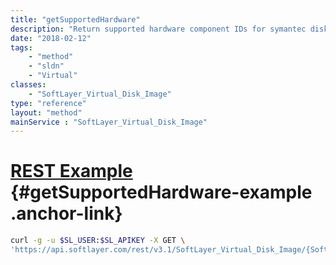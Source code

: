 ```yaml
---
title: "getSupportedHardware"
description: "Return supported hardware component IDs for symantec disk"
date: "2018-02-12"
tags:
    - "method"
    - "sldn"
    - "Virtual"
classes:
    - "SoftLayer_Virtual_Disk_Image"
type: "reference"
layout: "method"
mainService : "SoftLayer_Virtual_Disk_Image"
---
```


# [REST Example](#getSupportedHardware-example) <a href="/article/rest/"><i class="fas fa-question"></i></a> {#getSupportedHardware-example .anchor-link} 
```bash
curl -g -u $SL_USER:$SL_APIKEY -X GET \
'https://api.softlayer.com/rest/v3.1/SoftLayer_Virtual_Disk_Image/{SoftLayer_Virtual_Disk_ImageID}/getSupportedHardware'
```
